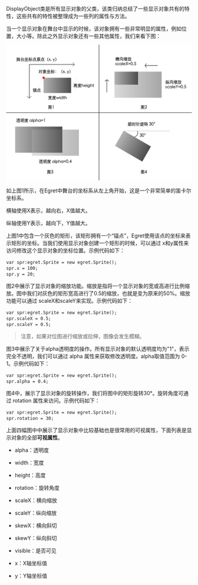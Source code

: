DisplayObject类是所有显示对象的父类，该类归纳总结了一些显示对象共有的特性，这些共有的特性被整理成为一些列的属性与方法。

当一个显示对象在舞台中显示的时候，该对象拥有一些非常明显的属性，例如位置，大小等。除此之外显示对象还有一些其他属性，我们来看下图：

![](556533826209f.png)

如上图1所示，在Egret中舞台的坐标系从左上角开始，这是一个非常简单的笛卡尔坐标系。

横轴使用X表示，越向右，X值越大。

纵轴使用Y表示，越向下，Y值越大。

上图1中包含一个灰色的矩形，该矩形拥有一个“锚点”，Egret使用该点的坐标来表示矩形的坐标。当我们使用显示对象创建一个矩形的时候，可以通过 x和y属性来访问修改这个显示对象的坐标位置。示例代码如下：

```
var spr:egret.Sprite = new egret.Sprite();
spr.x = 100;
spr.y = 20;
```

图2中展示了显示对象的缩放功能。缩放是指将一个显示对象的宽或高进行比例缩放。图中我们对灰色的矩形宽高进行了0.5的缩放，也就是变为原来的50%。缩放功能可以通过 scaleX和scaleY来实现。示例代码如下：

```
var spr:egret.Sprite = new egret.Sprite();
spr.scaleX = 0.5; 
spr.scaleY = 0.5;
```

> 注意，如果对位图进行缩放或拉伸，图像会发生模糊。

图3中展示了关于alpha透明度的操作。所有显示对象的默认透明度均为"1"，表示完全不透明，我们可以通过 alpha 属性来获取修改透明度。alpha取值范围为 0-1。示例代码如下：

```
var spr:egret.Sprite = new egret.Sprite();
spr.alpha = 0.4;
```

图4中，展示了显示对象的旋转操作，我们将图中的矩形旋转30°。旋转角度可通过 rotation 属性来访问。示例代码如下：

```
var spr:egret.Sprite = new egret.Sprite();
spr.rotation = 30;
```

上面四幅图中中展示了显示对象中比较基础也是很常用的可视属性，下面列表是显示对象的全部**可视属性**。

* alpha：透明度

* width：宽度

* height：高度

* rotation：旋转角度

* scaleX：横向缩放

* scaleY：纵向缩放

* skewX：横向斜切

* skewY：纵向斜切

* visible：是否可见

* x：X轴坐标值

* y：Y轴坐标值


 
